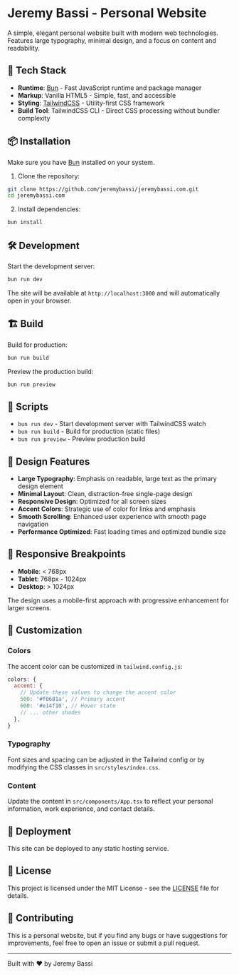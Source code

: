 # Jeremy Bassi - Personal Website

A simple, elegant personal website built with modern web technologies. Features large typography, minimal design, and a focus on content and readability.

## 🚀 Tech Stack

- **Runtime**: [Bun](https://bun.sh/) - Fast JavaScript runtime and package manager
- **Markup**: Vanilla HTML5 - Simple, fast, and accessible
- **Styling**: [TailwindCSS](https://tailwindcss.com/) - Utility-first CSS framework
- **Build Tool**: TailwindCSS CLI - Direct CSS processing without bundler complexity

## 📦 Installation

Make sure you have [Bun](https://bun.sh/) installed on your system.

1. Clone the repository:
```bash
git clone https://github.com/jeremybassi/jeremybassi.com.git
cd jeremybassi.com
```

2. Install dependencies:
```bash
bun install
```

## 🛠️ Development

Start the development server:
```bash
bun run dev
```

The site will be available at `http://localhost:3000` and will automatically open in your browser.

## 🏗️ Build

Build for production:
```bash
bun run build
```

Preview the production build:
```bash
bun run preview
```

## 📝 Scripts

- `bun run dev` - Start development server with TailwindCSS watch
- `bun run build` - Build for production (static files)
- `bun run preview` - Preview production build

## 🎨 Design Features

- **Large Typography**: Emphasis on readable, large text as the primary design element
- **Minimal Layout**: Clean, distraction-free single-page design
- **Responsive Design**: Optimized for all screen sizes
- **Accent Colors**: Strategic use of color for links and emphasis
- **Smooth Scrolling**: Enhanced user experience with smooth page navigation
- **Performance Optimized**: Fast loading times and optimized bundle size

## 📱 Responsive Breakpoints

- **Mobile**: < 768px
- **Tablet**: 768px - 1024px
- **Desktop**: > 1024px

The design uses a mobile-first approach with progressive enhancement for larger screens.

## 🔧 Customization

### Colors
The accent color can be customized in `tailwind.config.js`:

```javascript
colors: {
  accent: {
    // Update these values to change the accent color
    500: '#f0681a', // Primary accent
    600: '#e14f10', // Hover state
    // ... other shades
  },
}
```

### Typography
Font sizes and spacing can be adjusted in the Tailwind config or by modifying the CSS classes in `src/styles/index.css`.

### Content
Update the content in `src/components/App.tsx` to reflect your personal information, work experience, and contact details.

## 🚀 Deployment

This site can be deployed to any static hosting service.

## 📄 License

This project is licensed under the MIT License - see the [LICENSE](LICENSE) file for details.

## 🤝 Contributing

This is a personal website, but if you find any bugs or have suggestions for improvements, feel free to open an issue or submit a pull request.

---

Built with ❤️ by Jeremy Bassi